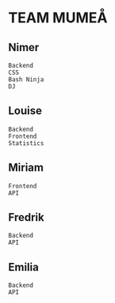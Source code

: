 # TEAM MUMEÅ


## Nimer
	Backend
	CSS
	Bash Ninja
	DJ

## Louise
	Backend
	Frontend
	Statistics

## Miriam
	Frontend
	API

## Fredrik
	Backend
	API

## Emilia
	Backend
	API
